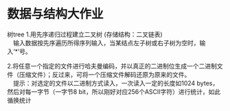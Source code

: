 # 数据与结构大作业
树tree
1.用先序递归过程建立二叉树 (存储结构：二叉链表)  
&emsp;输入数据按先序遍历所得序列输入，当某结点左子树或右子树为空时，输入‘*’号。

2.将任意一个指定的文件进行哈夫曼编码，并以真正的二进制位生成一个二进制文件（压缩文件）；反过来，可将一个压缩文件解码还原为原来的文件。  
&emsp;提示：对选定的文件以二进制方式读入，一次读入一定的长度如1024 bytes，然后对每一字节（一字节8 bit，所以刚好对应256个ASCII字符）进行统计，如此循换统计  
